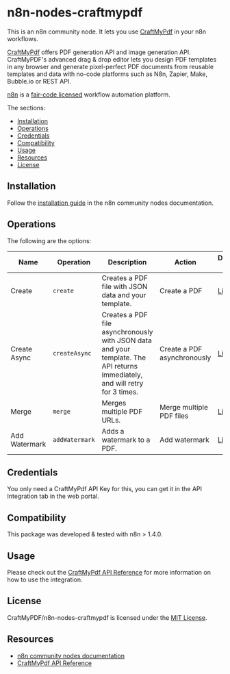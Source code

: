 # n8n-nodes-craftmypdf

This is an n8n community node. It lets you use [CraftMyPdf](https://craftmypdf.com) in your n8n workflows.

[CraftMyPdf](https://craftmypdf.com) offers PDF generation API and image generation API. CraftMyPDF's advanced drag & drop editor lets you design PDF templates in any browser and generate pixel-perfect PDF documents from reusable templates and data with no-code platforms such as N8n, Zapier, Make, Bubble.io or REST API.

[n8n](https://n8n.io/) is a [fair-code licensed](https://docs.n8n.io/reference/license/) workflow automation platform.

The sections:
- [Installation](#installation)  
- [Operations](#operations)  
- [Credentials](#credentials) <!-- delete if no auth needed -->  
- [Compatibility](#compatibility)  
- [Usage](#usage) <!-- delete if not using this section -->  
- [Resources](#resources)
- [License](#license)

## Installation

Follow the [installation guide](https://docs.n8n.io/integrations/community-nodes/installation/) in the n8n community nodes documentation.

## Operations

The following are the options:

| Name           | Operation         | Description                                                                                                                    | Action                         | Documentation Link                                                                                                           |
|----------------|---------------|--------------------------------------------------------------------------------------------------------------------------------|--------------------------------|-----------------------------------------------------------------------------------------------------------------------------|
| Create         | `create`      | Creates a PDF file with JSON data and your template.                                                                          | Create a PDF                   | [Link](https://craftmypdf.com/docs/index.html#tag/PDF-Generation-API/operation/create)                                       |
| Create Async   | `createAsync` | Creates a PDF file asynchronously with JSON data and your template. The API returns immediately, and will retry for 3 times.  | Create a PDF asynchronously    | [Link](https://craftmypdf.com/docs/index.html#tag/PDF-Generation-API/operation/create-async)                                |
| Merge          | `merge`       | Merges multiple PDF URLs.                                                                                                     | Merge multiple PDF files       | [Link](https://craftmypdf.com/docs/index.html#tag/PDF-Manipulation-API/operation/merge-pdfs)                                |
| Add Watermark  | `addWatermark`| Adds a watermark to a PDF.                                                                                                    | Add watermark                  | [Link](https://craftmypdf.com/docs/index.html#tag/PDF-Manipulation-API/operation/add-watermark)                             |


## Credentials

You only need a CraftMyPdf API Key for this, you can get it in the API Integration tab in the web portal.

## Compatibility

This package was developed & tested with n8n > 1.4.0.

## Usage

Please check out the [CraftMyPdf API Reference](https://craftmypdf.com/docs/index.html) for more information on how to use the integration.

## License
CraftMyPDF/n8n-nodes-craftmypdf is licensed under the [MIT License](LICENSE.md).

## Resources

- [n8n community nodes documentation](https://docs.n8n.io/integrations/community-nodes/)
- [CraftMyPdf API Reference](https://craftmypdf.com/docs/index.html)
